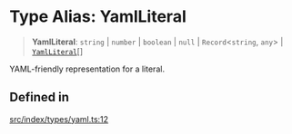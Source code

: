 # Type Alias: YamlLiteral

> **YamlLiteral**: `string` \| `number` \| `boolean` \| `null` \| `Record`\<`string`, `any`\> \| [`YamlLiteral`](YamlLiteral.md)[]

YAML-friendly representation for a literal.

## Defined in

[src/index/types/yaml.ts:12](https://github.com/GamerGirlandCo/datacore/blob/7f32893e5430e552f1b1164e828ac7a411d6e24f/src/index/types/yaml.ts#L12)
